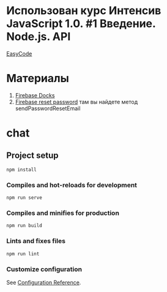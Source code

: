 # Использован курс Интенсив JavaScript 1.0. #1 Введение. Node.js. API
[EasyCode](https://www.youtube.com/watch?v=obPFS7_ACzQ&list=PLlwtdxQXoJAumULW7U2HGNGKg45U9drVF)
# Материалы
1. [Firebase Docks](https://firebase.google.com/docs/auth/web/password-auth)
2. [Firebase reset password](https://firebase.google.com/docs/auth/web/manage-users?hl=ru) там вы найдете метод sendPasswordResetEmail


# chat

## Project setup
```
npm install
```

### Compiles and hot-reloads for development
```
npm run serve
```

### Compiles and minifies for production
```
npm run build
```

### Lints and fixes files
```
npm run lint
```

### Customize configuration
See [Configuration Reference](https://cli.vuejs.org/config/).
